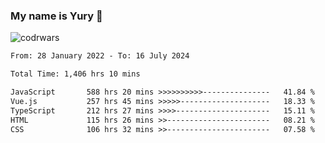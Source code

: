 ### My name is Yury 👋 
![codrwars](https://www.codewars.com/users/litury/badges/micro) 


<!--START_SECTION:waka-->

```txt
From: 28 January 2022 - To: 16 July 2024

Total Time: 1,406 hrs 10 mins

JavaScript       588 hrs 20 mins >>>>>>>>>>---------------   41.84 %
Vue.js           257 hrs 45 mins >>>>>--------------------   18.33 %
TypeScript       212 hrs 27 mins >>>>---------------------   15.11 %
HTML             115 hrs 26 mins >>-----------------------   08.21 %
CSS              106 hrs 32 mins >>-----------------------   07.58 %
```

<!--END_SECTION:waka-->

